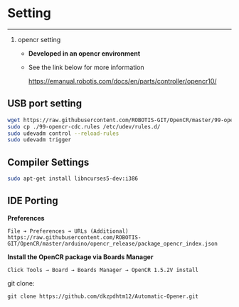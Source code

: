 # Setting
---
1. opencr setting
    - __Developed in an opencr environment__
    - See the link below for more information

        <https://emanual.robotis.com/docs/en/parts/controller/opencr10/>

## USB port setting
```bash
wget https://raw.githubusercontent.com/ROBOTIS-GIT/OpenCR/master/99-opencr-cdc.rules 
sudo cp ./99-opencr-cdc.rules /etc/udev/rules.d/
sudo udevadm control --reload-rules
sudo udevadm trigger
```
        
## Compiler Settings

```bash
sudo apt-get install libncurses5-dev:i386
```

## IDE Porting
__Preferences__
```
File ➔ Preferences ➔ URLs (Additional)
https://raw.githubusercontent.com/ROBOTIS-GIT/OpenCR/master/arduino/opencr_release/package_opencr_index.json
```
__Install the OpenCR package via Boards Manager__
```
Click Tools → Board → Boards Manager → OpenCR 1.5.2V install
```

git clone:
```
git clone https://github.com/dkzpdhtm12/Automatic-Opener.git
```